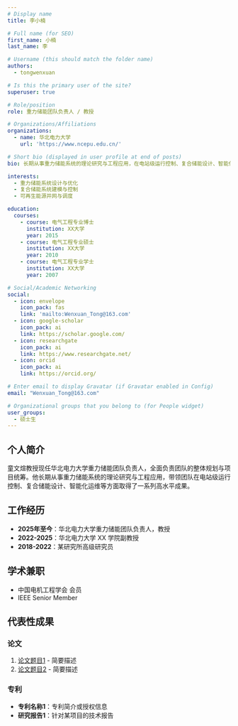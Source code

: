 ```yaml
---
# Display name
title: 李小楠

# Full name (for SEO)
first_name: 小楠
last_name: 李

# Username (this should match the folder name)
authors:
  - tongwenxuan

# Is this the primary user of the site?
superuser: true

# Role/position
role: 重力储能团队负责人 / 教授

# Organizations/Affiliations
organizations:
  - name: 华北电力大学
    url: 'https://www.ncepu.edu.cn/'

# Short bio (displayed in user profile at end of posts)
bio: 长期从事重力储能系统的理论研究与工程应用，在电站级运行控制、复合储能设计、智能化运维等方面取得了一系列高水平成果。

interests:
  - 重力储能系统设计与优化
  - 复合储能系统建模与控制
  - 可再生能源并网与调度

education:
  courses:
    - course: 电气工程专业博士
      institution: XX大学
      year: 2015
    - course: 电气工程专业硕士
      institution: XX大学
      year: 2010
    - course: 电气工程专业学士
      institution: XX大学
      year: 2007

# Social/Academic Networking
social:
  - icon: envelope
    icon_pack: fas
    link: 'mailto:Wenxuan_Tong@163.com'
  - icon: google-scholar
    icon_pack: ai
    link: https://scholar.google.com/
  - icon: researchgate
    icon_pack: ai
    link: https://www.researchgate.net/
  - icon: orcid
    icon_pack: ai
    link: https://orcid.org/

# Enter email to display Gravatar (if Gravatar enabled in Config)
email: "Wenxuan_Tong@163.com"

# Organizational groups that you belong to (for People widget)
user_groups:
  - 硕士生
---
```


## 个人简介

童文煊教授现任华北电力大学重力储能团队负责人，全面负责团队的整体规划与项目统筹。他长期从事重力储能系统的理论研究与工程应用，带领团队在电站级运行控制、复合储能设计、智能化运维等方面取得了一系列高水平成果。

## 工作经历

- **2025年至今**：华北电力大学重力储能团队负责人，教授  
- **2022-2025**：华北电力大学 XX 学院副教授
- **2018-2022**：某研究所高级研究员

## 学术兼职

- 中国电机工程学会 会员
- IEEE Senior Member

## 代表性成果

### 论文
1. [论文题目1](#) - 简要描述
2. [论文题目2](#) - 简要描述

### 专利
- **专利名称1**：专利简介或授权信息
- **研究报告1**：针对某项目的技术报告